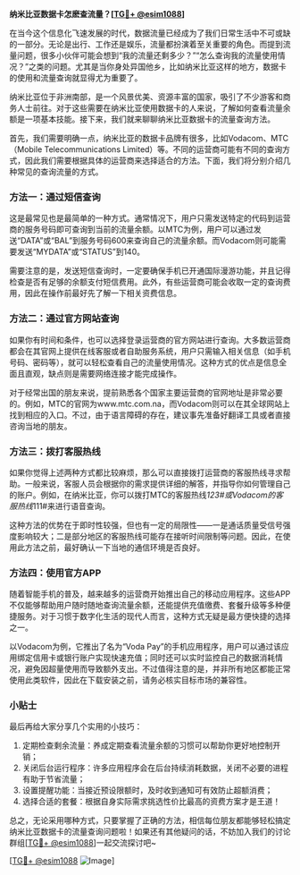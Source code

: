 **纳米比亚数据卡怎麽查流量？[[TG💪+ @esim1088](https://t.me/s/esim1088)]**

在当今这个信息化飞速发展的时代，数据流量已经成为了我们日常生活中不可或缺的一部分。无论是出行、工作还是娱乐，流量都扮演着至关重要的角色。而提到流量问题，很多小伙伴可能会想到“我的流量还剩多少？”“怎么查询我的流量使用情况？”之类的问题。尤其是当你身处异国他乡，比如纳米比亚这样的地方，数据卡的使用和流量查询就显得尤为重要了。

纳米比亚位于非洲南部，是一个风景优美、资源丰富的国家，吸引了不少游客和商务人士前往。对于这些需要在纳米比亚使用数据卡的人来说，了解如何查看流量余额是一项基本技能。接下来，我们就来聊聊纳米比亚数据卡的流量查询方法。

首先，我们需要明确一点，纳米比亚的数据卡品牌有很多，比如Vodacom、MTC（Mobile Telecommunications Limited）等。不同的运营商可能有不同的查询方式，因此我们需要根据具体的运营商来选择适合的方法。下面，我们将分别介绍几种常见的查询流量的方式。

### 方法一：通过短信查询

这是最常见也是最简单的一种方式。通常情况下，用户只需发送特定的代码到运营商的服务号码即可查询到当前的流量余额。以MTC为例，用户可以通过发送“DATA”或“BAL”到服务号码600来查询自己的流量余额。而Vodacom则可能需要发送“MYDATA”或“STATUS”到140。

需要注意的是，发送短信查询时，一定要确保手机已开通国际漫游功能，并且记得检查是否有足够的余额支付短信费用。此外，有些运营商可能会收取一定的查询费用，因此在操作前最好先了解一下相关资费信息。

### 方法二：通过官方网站查询

如果你有时间和条件，也可以选择登录运营商的官方网站进行查询。大多数运营商都会在其官网上提供在线客服或者自助服务系统，用户只需输入相关信息（如手机号码、密码等），就可以轻松查看自己的流量使用情况。这种方式的优点是信息全面且直观，缺点则是需要网络连接才能完成操作。

对于经常出国的朋友来说，提前熟悉各个国家主要运营商的官网地址是非常必要的。例如，MTC的官网为www.mtc.com.na，而Vodacom则可以在其全球网站上找到相应的入口。不过，由于语言障碍的存在，建议事先准备好翻译工具或者直接咨询当地的朋友。

### 方法三：拨打客服热线

如果你觉得上述两种方式都比较麻烦，那么可以直接拨打运营商的客服热线寻求帮助。一般来说，客服人员会根据你的需求提供详细的解答，并指导你如何管理自己的账户。例如，在纳米比亚，你可以拨打MTC的客服热线*123#或Vodacom的客服热线*111#来进行语音查询。

这种方法的优势在于即时性较强，但也有一定的局限性——一是通话质量受信号强度影响较大；二是部分地区的客服热线可能存在接听时间限制等问题。因此，在使用此方法之前，最好确认一下当地的通信环境是否良好。

### 方法四：使用官方APP

随着智能手机的普及，越来越多的运营商开始推出自己的移动应用程序。这些APP不仅能够帮助用户随时随地查询流量余额，还能提供充值缴费、套餐升级等多种便捷服务。对于习惯于数字化生活的现代人而言，这种方式无疑是最方便快捷的选择之一。

以Vodacom为例，它推出了名为“Voda Pay”的手机应用程序，用户可以通过该应用绑定信用卡或银行账户实现快速充值；同时还可以实时监控自己的数据消耗情况，避免因超量使用而导致额外支出。不过值得注意的是，并非所有地区都能正常使用此类软件，因此在下载安装之前，请务必核实目标市场的兼容性。

### 小贴士

最后再给大家分享几个实用的小技巧：

1. 定期检查剩余流量：养成定期查看流量余额的习惯可以帮助你更好地控制开销；
2. 关闭后台运行程序：许多应用程序会在后台持续消耗数据，关闭不必要的进程有助于节省流量；
3. 设置提醒功能：当接近预设限额时，及时收到通知可有效防止超额消费；
4. 选择合适的套餐：根据自身实际需求挑选性价比最高的资费方案才是王道！

总之，无论采用哪种方式，只要掌握了正确的方法，相信每位朋友都能够轻松搞定纳米比亚数据卡的流量查询问题啦！如果还有其他疑问的话，不妨加入我们的讨论群组[[TG💪+ @esim1088](https://t.me/s/esim1088)]一起交流探讨吧~

[[TG💪+ @esim1088](https://t.me/s/esim1088) ![Image](https://i.postimg.cc/4NQfJmqS/Snipaste-2025-05-13-00-14-12.png)]